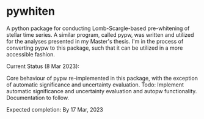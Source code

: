 # pywhiten

A python package for conducting Lomb-Scargle-based pre-whitening of stellar time series. A similar program, called pypw,
was written and utilized for the analyses presented in my Master's thesis. I'm in the process of converting pypw to
this package, such that it can be utilized in a more accessible fashion.

Current Status (8 Mar 2023):

Core behaviour of pypw re-implemented in this package, with the exception of automatic significance and uncertainty
evaluation. Todo: Implement automatic significance and uncertainty evaluation and autopw functionality. Documentation to
follow.

Expected completion: By 17 Mar, 2023
